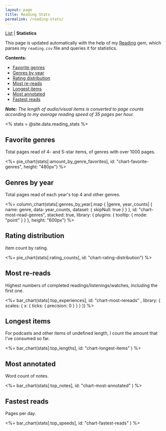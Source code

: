 ```yaml
---
layout: page
title: Reading Stats
permalink: /reading-stats/
---
```


[List](/reading) \| **Statistics**

This page is updated automatically with the help of my [Reading](https://github.com/fpsvogel/reading) gem, which parses my `reading.csv` file and queries it for statistics.

**Contents:**

- [Favorite genres](#favorite-genres)
- [Genres by year](#genres-by-year)
- [Rating distribution](#rating-distribution)
- [Most re-reads](#most-re-reads)
- [Longest items](#longest-items)
- [Most annotated](#most-annotated)
- [Fastest reads](#fastest-reads)

***Note:** The length of audio/visual items is converted to page counts according to my average reading speed of 35 pages per hour.*

<% stats = @site.data.reading_stats %>

## Favorite genres

Total pages read of 4- and 5-star items, of genres with over 1000 pages.

<%= pie_chart(stats[:amount_by_genre_favorites], id: "chart-favorite-genres", height: "480px") %>

## Genres by year

Total pages read of each year's top 4 and other genres.

<%= column_chart(stats[:genres_by_year].map { |genre, year_counts| { name: genre, data: year_counts, dataset: { skipNull: true } } }, id: "chart-most-read-genres", stacked: true, library: { plugins: { tooltip: { mode: "point" } } }, height: "600px") %>

## Rating distribution

Item count by rating.

<%= pie_chart(stats[:rating_counts], id: "chart-rating-distribution") %>

## Most re-reads

Highest numbers of completed readings/listenings/watches, including the first one.

<%= bar_chart(stats[:top_experiences], id: "chart-most-rereads" , library: { scales: { x: { ticks: { precision: 0 } } } }) %>

## Longest items

For podcasts and other items of undefined length, I count the amount that I've consumed so far.

<%= bar_chart(stats[:top_lengths], id: "chart-longest-items" ) %>

## Most annotated

Word count of notes.

<%= bar_chart(stats[:top_notes], id: "chart-most-annotated" ) %>

## Fastest reads

Pages per day.

<%= bar_chart(stats[:top_speeds], id: "chart-fastest-reads" ) %>
